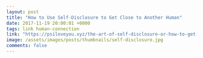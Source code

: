 ```yaml
---
layout: post
title: "How to Use Self-Disclosure to Get Close to Another Human"
date: 2017-11-19 20:00:01 +0000
tags: link human-connection
link: "https://psiloveyou.xyz/the-art-of-self-disclosure-or-how-to-get-close-to-another-human-97f183d6e2d5"
image: /assets/images/posts/thumbnails/self-disclosure.jpg
comments: false
---
```


